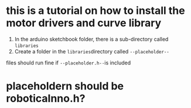 # this is a tutorial on how to install the motor drivers and curve library

1. In the arduino sketchbook folder, there is a sub-directory called `libraries`
2. Create a folder in the `libraries`directory called `--placeholder--`

files should run fine if `--placeholder.h--`is included

# placeholdern should be roboticaInno.h?
